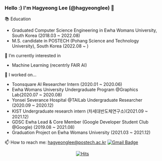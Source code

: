 ### Hello :) I'm Hagyeong Lee (@hagyeonglee) 👋

📚 Education
- Graduated Computer Science Engineering in Ewha Womans University, South Korea (2018.03 ~ 2022.08)
- M.S. candidate in POSTECH (Pohang Science and Technology University), South Korea (2022.08 ~ )

🌱 I’m currently interested in
- Machine Learning (recentrly FAIR AI) 

🔭 I worked on...
- Toonsquare AI Researcher Intern (2020.01 ~ 2020.06)
- Ewha Womans University Undergraduate Program @Graphics Lab(2020.07 ~ 2020.08)
- Yonsei Severance Hospital @TAILab Undergraduate Researcher (2020.09 ~ 2020.12)
- KIST Undergraduate research intern (차세대반도체연구소)(2021.09 ~ 2021.12)
- GDSC Ewha Lead & Core Member (Google Developer Student Club @Google) (2019.08 ~ 2021.08)
- Graduation Project on Ewha Womans University (2021.03 ~ 2021.12)

📫 How to reach me: hagyeonglee@postech.ac.kr   [![Gmail Badge](https://img.shields.io/badge/Gmail-d14836?style=flat-square&logo=Gmail&logoColor=white&link=mailto:lhky0708@gmail.com)](mailto:hagyeonglee@postech.ac.kr)

<!--
**hagyeonglee/hagyeonglee** is a ✨ _special_ ✨ repository because its `README.md` (this file) appears on your GitHub profile.

Here are some ideas to get you started:

- 🔭 I’m currently working on ...
- 🌱 I’m currently learning ...
- 👯 I’m looking to collaborate on ...
- 🤔 I’m looking for help with ...
- 💬 Ask me about ...
- 📫 How to reach me: ...
- 😄 Pronouns: ...
- ⚡ Fun fact: ...
👉 I’m currently working on
-->
<!-- &hide=stars,commits,prs,issues,contribs -->
<!--[![Anurag's github stats](https://github-readme-stats.vercel.app/api?username=Hagyeong&show_icons=true&count_private=true&theme=algolia)](https://github.com/anuraghazra/github-readme-stats)-->
<!--[![Top Langs](https://github-readme-stats.vercel.app/api/top-langs/?username=Hagyeong&layout=compact&theme=algolia&hide=javascript,html)](https://github.com/anuraghazra/github-readme-stats)-->

<!--
[![Tech Blog Badge](http://img.shields.io/badge/-Tech%20blog-black?style=flat-square&logo=github&link=https://zzsza.github.io/)](https://zzsza.github.io/)
	
  [![Linkedin Badge](https://img.shields.io/badge/-LinkedIn-blue?style=flat-square&logo=Linkedin&logoColor=white&link=https://www.linkedin.com/in/seong-yun-byeon-8183a8113/)](https://www.linkedin.com/in/seong-yun-byeon-8183a8113/)
	
  [![Youtube Badge](https://img.shields.io/badge/Youtube-ff0000?style=flat-square&logo=youtube&link=https://www.youtube.com/c/kyleschool)](https://www.youtube.com/c/kyleschool)
	
  [![Facebook Badge](https://img.shields.io/badge/facebook-1877f2?style=flat-square&logo=facebook&logoColor=white&link=https://www.facebook.com/zzsza)](https://www.facebook.com/zzsza)
	
	

-->

<div align=center>
	
  [![Hits](https://hits.seeyoufarm.com/api/count/incr/badge.svg?url=https%3A%2F%2Fgithub.com%2Fzzsza)](https://hits.seeyoufarm.com) 
	
</div>
